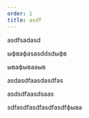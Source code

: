 ```yaml
---
order: 1
title: asdf
---
```


asdfsadasd

ыфвафasasddsdыфв

ывафываaыв

asdasdfaasdasdfas

asdsdfaasdsaas

sdfasdfasdfasdfasdfфыва